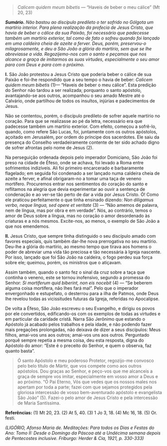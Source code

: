 > *Calicem quidem meum bibetis* — “Haveis de beber o meu cálice” (Mt 20, 23)

***Sumário.** Não bastou ao discípulo predileto o ter sofrido no Gólgota um martírio interior. Para plena realização da profecia de Jesus Cristo, que havia de beber o cálice da sua Paixão, foi necessário que padecesse também um martírio exterior, tal como de fato o sofreu quando foi lançado em uma caldeira cheia de azeite a ferver. Deus, porém, preservou-o milagrosamente, e deu a São João a glória do martírio, sem que se lhe abreviasse a vida. Regozijemo-nos com o santo e peçamos que nos alcance a graça de imitarmos as suas virtudes, especialmente o seu amor para com Deus e para com o próximo.*

**I.** São João protestou a Jesus Cristo que poderia beber o cálice de sua Paixão e foi-lhe respondido que a seu tempo o havia de beber: *Calicem quidem meum bibetis* (1)— “Haveis de beber o meu cálice”. Esta predição do Senhor não tardou a ser realizada; porquanto o santo apóstolo, avantajando-se aos outros, acompanhou o seu amado Mestre até o Calvário, onde partilhou de todos os insultos, injúrias e padecimentos de Jesus.

Não se contentou, porém, o discípulo predileto de sofrer aquele martírio no coração. Para que se realizasse ao pé da letra, necessário era que padecesse também um martírio exterior. Com efeito, começou a sofrê-lo, quando, como refere São Lucas, foi, juntamente com os outros apóstolos, açoitado em Jerusalém, por ordem do príncipe dos sacerdotes. Ele saiu da presença do Conselho verdadeiramente contente de ter sido achado digno de sofrer afrontas pelo nome de Jesus (2).

Na perseguição ordenada depois pelo imperador Domiciano, São João foi preso na cidade de Éfeso, onde se achava, foi levado a Roma entre sofrimentos indizíveis. Ali foi primeiro encarcerado e barbaramente flagelado; em seguida foi condenado a ser lançado numa caldeira cheia de azeite a ferver, e afinal obrigaram-no a tomar uma taça de veneno mortífero. Procuremos entrar nos sentimentos do coração do santo e reflitamos na alegria que devia experimentar ao ouvir a sentença de condenação e ao ver-se tão perto de dar a vida por Jesus Cristo. Ó! Como ele praticou perfeitamente o que tinha ensinado dizendo: *Non diligamus verbo, neque lingua, sed opere et veritate* (3) — “Não amemos de palavra, nem de língua, mas por obra e em verdade”. Nós, ao contrário, temos o amor de Deus sobre a língua, mas no coração o amor desordenado às criaturas e a nós mesmos. Excite-nos, ao menos, o exemplo de São João a que nos emendemos.

**II.** Jesus Cristo, que sempre tinha distinguido o seu discípulo amado com favores especiais, quis também dar-lhe nova prerrogativa no seu martírio. Deu-lhe a glória do martírio, ao mesmo tempo que tirava aos homens o poder de abreviar uma vida tão preciosa e tão necessária à Igreja nascente. Por isso, lançado que foi São João na caldeira, o fogo perdeu sua força sobre ele; queimou, porém, os ministros que o atiçavam.

Assim também, quando o santo fez o sinal da cruz sobre a taça que continha o veneno, este se tornou inofensivo, segundo a promessa do Senhor: *Si mortiferum quid biberint, non eis nocebit* (4) — “Se beberem alguma coisa mortífera, não lhes fará mal”. Pelo que o imperador envergonhado e estupefato, o desterrou para a ilha de Patmos, onde Deus lhe revelou todas as vicissitudes futuras da Igreja, referidas no Apocalipse.

De volta a Éfeso, São João escreveu o seu Evangelho, e dirigiu os povos por ele convertidos, edificando-os com os exemplos de todas as virtudes e em particular da caridade cristã. Narra São Jerônimo que estando o Apóstolo já acabado pelos trabalhos e pela idade, e não podendo fazer mais pregações prolongadas, não deixava de dizer a seus discípulos: Meus filhos, amai-vos uns aos outros; amai-vos uns aos outros. Perguntado porquê sempre repetia a mesma coisa, deu esta resposta, digna do Apóstolo do amor: “Este é o preceito do Senhor, e quem o observa, faz quanto basta”.

> Ó santo Apóstolo e meu poderoso Protetor, regozijo-me convosco pelo belo título de Mártir, que vos compete como aos outros apóstolos. Dou graças ao Senhor, e peço-vos que me alcanceis a graça de sempre vos imitar, especialmente em vosso amor a Deus e ao próximo. “Ó Pai Eterno, Vós que vedes que os nossos males nos apertam por toda a parte; fazei com que sejamos protegidos pela gloriosa intercessão de vosso bem-aventurado apóstolo e evangelista São João” (5). Fazei-o pelo amor de Jesus Cristo e pela intercessão de Maria Santíssima.

**Referências:** (1) Mt 20, 23. (2) At 5, 40. (3) 1 Jo 3, 18. (4) Mc 16, 18. (5) Or. festi.

*(LIGÓRIO, Afonso Maria de. Meditações: Para todos os Dias e Festas do Ano: Tomo II: Desde o Domingo da Páscoa até a Undécima semana depois de Pentecostes inclusive. Friburgo: Herder & Cia, 1921, p. 330-333)*

